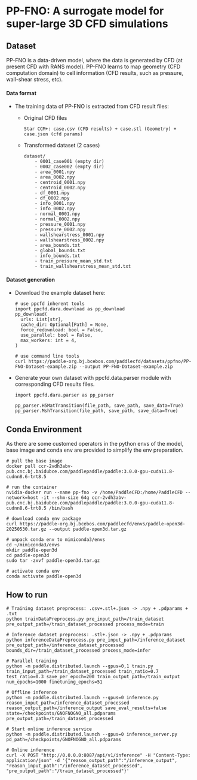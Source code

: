# PP-FNO: A surrogate model for super-large 3D CFD simulations

## Dataset

PP-FNO is a data-driven model, where the data is generated by CFD (at present CFD with RANS model). PP-FNO learns to map geometry (CFD computation domain) to cell information (CFD results, such as pressure, wall-shear stress, etc).

#### Data format
- The training data of PP-FNO is extracted from CFD result files:
  - Original CFD files
    ```
    Star CCM+: case.csv (CFD results) + case.stl (Geometry) + case.json (cfd params)
    ```

  - Transformed dataset (2 cases)

    ```
    dataset/
        - 0001_case001 (empty dir)
        - 0002_case002 (empty dir)
        - area_0001.npy
        - area_0002.npy
        - centroid_0001.npy
        - centroid_0002.npy
        - df_0001.npy
        - df_0002.npy
        - info_0001.npy
        - info_0002.npy
        - normal_0001.npy
        - normal_0002.npy
        - pressure_0001.npy
        - pressure_0002.npy
        - wallshearstress_0001.npy
        - wallshearstress_0002.npy
        - area_bounds.txt
        - global_bounds.txt
        - info_bounds.txt
        - train_pressure_mean_std.txt
        - train_wallshearstress_mean_std.txt

    ```
#### Dataset generation
- Download the example dataset here:
  ```
  # use ppcfd inherent tools
  import ppcfd.dara.download as pp_download
  pp_download(
    urls: List[str],
    cache_dir: Optional[Path] = None,
    force_redownload: bool = False,
    use_parallel: bool = False,
    max_workers: int = 4,
  )
  ```

  ```
  # use command line tools
  curl https://paddle-org.bj.bcebos.com/paddlecfd/datasets/ppfno/PP-FNO-Dataset-example.zip --output PP-FNO-Dataset-example.zip
  ```

- Generate your own dataset with ppcfd.data.parser module with corresponding CFD results files.
    ```
    import ppcfd.dara.parser as pp_parser

    pp_parser.H5MatTransition(file_path, save_path, save_data=True)
    pp_parser.MshTransition(file_path, save_path, save_data=True)

    ```
## Conda Environment
As there are some customed operators in the python envs of the model, base image and conda env are provided to simplify the env preparation.

```
# pull the base image
docker pull ccr-2vdh3abv-pub.cnc.bj.baidubce.com/paddlepaddle/paddle:3.0.0-gpu-cuda11.8-cudnn8.6-trt8.5

# run the container
nvidia-docker run --name pp-fno -v /home/PaddleCFD:/home/PaddleCFD --network=host -it --shm-size 64g ccr-2vdh3abv-pub.cnc.bj.baidubce.com/paddlepaddle/paddle:3.0.0-gpu-cuda11.8-cudnn8.6-trt8.5 /bin/bash
```

```
# download conda env package
curl https://paddle-org.bj.bcebos.com/paddlecfd/envs/paddle-open3d-20250530.tar.gz --output paddle-open3d.tar.gz
```
```
# unpack conda env to mimiconda3/envs
cd ~/mimiconda3/envs
mkdir paddle-open3d
cd paddle-open3d
sudo tar -zxvf paddle-open3d.tar.gz

# activate conda env
conda activate paddle-open3d
```
## How to run

    # Training dataset preprocess: .csv+.stl+.json -> .npy + .pdparams + .txt
    python trainDataPreprocess.py pre_input_path=/train_dataset pre_output_path=/train_dataset_processed process_mode=train

    # Inference dataset preprocess: .stl+.json -> .npy + .pdparams
    python inferenceDataPreprocess.py pre_input_path=/inference_dataset pre_output_path=/inference_dataset_processed bounds_dir=/train_dataset_processed process_mode=infer

    # Parallel training
    python -m paddle.distributed.launch --gpus=0,1 train.py train_input_path=/train_dataset_processed train_ratio=0.7 test_ratio=0.3 save_per_epoch=200 train_output_path=/train_output num_epochs=1000 finetuning_epochs=51

    # Offline inference
    python -m paddle.distributed.launch --gpus=0 inference.py reason_input_path=/inference_dataset_processed reason_output_path=/inference_output save_eval_results=false state=/checkpoints/GNOFNOGNO_all.pdparams pre_output_path=/train_dataset_processed

    # Start online inference service
    python -m paddle.distributed.launch --gpus=0 inference_server.py pd_path=/checkpoints/GNOFNOGNO_all.pdparams

    # Online inference
    curl -X POST "http://0.0.0.0:8087/api/v1/inference" -H "Content-Type: application/json" -d '{"reason_output_path":"/inference_output", "reason_input_path":"/inference_dataset_processed", "pre_output_path":"/train_dataset_processed"}'
